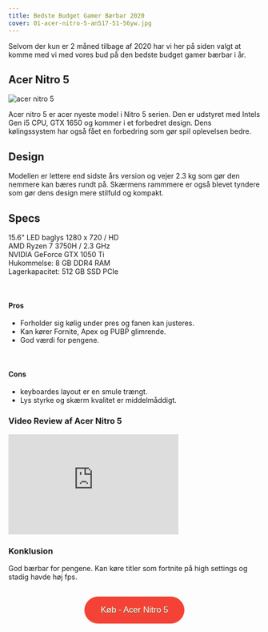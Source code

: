 ```yaml
---
title: Bedste Budget Gamer Bærbar 2020
cover: 01-acer-nitro-5-an517-51-56yw.jpg
---
```


Selvom der kun er 2 måned tilbage af 2020 har vi her på siden valgt at komme med vi med vores bud på den bedste budget gamer bærbar i år.

## Acer Nitro 5

![acer nitro 5](/nitro.jpg)

Acer nitro 5 er acer nyeste model i Nitro 5 serien. Den er udstyret med Intels Gen i5 CPU, GTX 1650 og kommer i et forbedret design. Dens kølingssystem har også fået en forbedring som gør spil oplevelsen bedre.

## Design

Modellen er lettere end sidste års version og vejer 2.3 kg som gør den nemmere kan bæres rundt på. Skærmens rammmere er også blevet tyndere som gør dens design mere stilfuld og kompakt.

## Specs

15.6" LED baglys 	1280 x 720 / HD <br>
AMD Ryzen 7 3750H / 2.3 GHz<br>
NVIDIA GeForce GTX 1050 Ti <br>
Hukommelse: 8 GB DDR4 RAM <br>
Lagerkapacitet: 512 GB SSD PCIe <br>

<br>

#### Pros

- Forholder sig kølig under pres og fanen kan justeres.
- Kan kører Fornite, Apex og PUBP glimrende.
- God værdi for pengene.

<br>

#### Cons

- keyboardes layout er en smule trængt.
- Lys styrke og skærm kvalitet er middelmåddigt.

### Video Review af Acer Nitro 5

<div style="position: relative
        paddingBottom: 56.25% /* 16:9 */,
        paddingTop: 25,
        height: 0">

 <iframe width="340" height="200" style="          position: absolute,
          top: 0,
          left: 0,
          width: 100%,
          height: 100%"
src="https://www.youtube.com/embed/zTri2C0SCP8" SameSite=None
frameborder="0" 
allow="accelerometer; autoplay; encrypted-media; gyroscope; picture-in-picture" 
allowfullscreen></iframe>
</div>

### Konklusion

God bærbar for pengene. Kan køre titler som fortnite på high settings og stadig havde høj fps.

<br>

<div style="text-align: center">
<a href="https://www.partner-ads.com/dk/klikbanner.php?partnerid=29353&bannerid=67785&htmlurl=https://www.proshop.dk/Baerbar/Acer-Nitro-5-AN515-43-R99E/2835440" target="_blank"  style="background-color:#f44336; 
	border-radius:28px;
	border:1px solid #f44336;
	display:inline-block;
	cursor:pointer;
	color:#ffffff;
	font-family:Arial;
	font-size:17px;
	padding:16px 31px;
	text-decoration:none;
	text-shadow:0px 1px 0px #2f6627;" >Køb - Acer Nitro 5</a>
</div>
